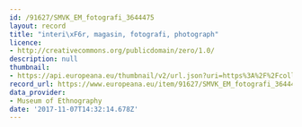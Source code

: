 ```yaml
---
id: /91627/SMVK_EM_fotografi_3644475
layout: record
title: "interi\xF6r, magasin, fotografi, photograph"
licence:
- http://creativecommons.org/publicdomain/zero/1.0/
description: null
thumbnail:
- https://api.europeana.eu/thumbnail/v2/url.json?uri=https%3A%2F%2Fcollections.smvk.se%2Fcarlotta-em%2Fweb%2Fimage%2Fzoom%2F3644478%2F1118.0052_21.jpg&type=IMAGE
record_url: https://www.europeana.eu/item/91627/SMVK_EM_fotografi_3644475?utm_source=api&utm_medium=api&utm_campaign=rvKVUnBrg
data_provider:
- Museum of Ethnography
date: '2017-11-07T14:32:14.678Z'
---
```


